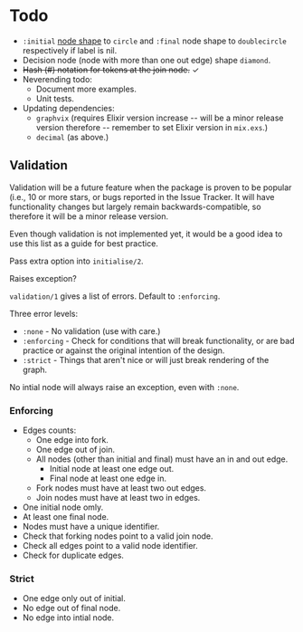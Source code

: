 # Todo

* `:initial` [node shape](https://graphviz.org/doc/info/shapes.html) to `circle` and `:final`
    node shape to `doublecircle` respectively if label is nil.
* Decision node (node with more than one out edge) shape `diamond`.
* ~~Hash (#) notation for tokens at the join node.~~ ✓
* Neverending todo:
  * Document more examples.
  * Unit tests.
* Updating dependencies:
  * `graphvix` (requires Elixir version increase -- will be a minor release version therefore -- remember to set Elixir version in `mix.exs`.)
  * `decimal` (as above.)

## Validation

Validation will be a future feature when the package is proven to be popular (i.e., 10 or more stars, or bugs reported in the Issue Tracker.
It will have functionality changes but largely remain backwards-compatible, so therefore it will be a minor release version.

Even though validation is not implemented yet, it would be a good idea to use this list as a guide for best practice.

Pass extra option into `initialise/2`.

Raises exception?

`validation/1` gives a list of errors. Default to `:enforcing`.

Three error levels:

 * `:none` - No validation (use with care.)
 * `:enforcing` - Check for conditions that will break functionality, or are bad practice or against the original intention of the design.
 * `:strict` - Things that aren't nice or will just break rendering of the graph.

No intial node will always raise an exception, even with `:none`.

### Enforcing

 * Edges counts:
    * One edge into fork.
    * One edge out of join.
    * All nodes (other than initial and final) must have an in and out edge.
      *  Initial node at least one edge out.
      *  Final node at least one edge in.
    * Fork nodes must have at least two out edges.
    * Join nodes must have at least two in edges.
 * One initial node omly.
 * At least one final node.
 * Nodes must have a unique identifier.
 * Check that forking nodes point to a valid join node.
 * Check all edges point to a valid node identifier.
 * Check for duplicate edges.

### Strict

 * One edge only out of initial.
 * No edge out of final node.
 * No edge into intial node.

